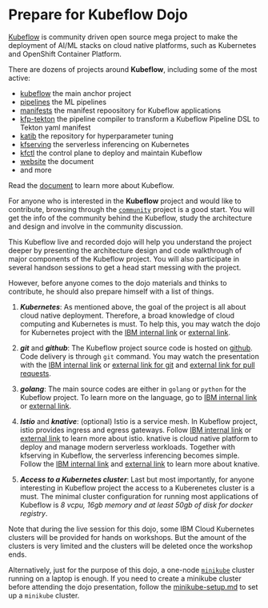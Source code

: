 # Prepare for Kubeflow Dojo

[Kubeflow](github.com/kubeflow) is community driven open source mega project to make the deployment of AI/ML stacks on cloud native platforms, such as Kubernetes and OpenShift Container Platform.

There are dozens of projects around **Kubeflow**, including some of the most active:

* [kubeflow](github.com/kubeflow/kubeflow) the main anchor project
* [pipelines](github.com/kubeflow/pipelines) the ML pipelines
* [manifests](github.com/kubeflow/manifests) the manifest repoository for Kubeflow applications
* [kfp-tekton](github.com/kubeflow/kfp-tekton) the pipeline compiler to transform a Kubeflow Pipeline DSL to Tekton yaml manifest
* [katib](github.com/kubeflow/katib) the repository for hyperparameter tuning
* [kfserving](github.com/kubeflow/kfserving) the serverless inferencing on Kubernetes
* [kfctl](github.com/kubeflow/kfctl) the control plane to deploy and maintain Kubeflow
* [website](github.com/kubeflow/website) the document
* and more

Read the [document](http://kubeflow.org) to learn more about Kubeflow.

For anyone who is interested in the **Kubeflow** project and would like to contribute, browsing through the [`community`](https://github.com/kubeflow/community) project is a good start. You will get the info of the community behind the Kubeflow, study the architecture and design and involve in the community discussion.

This Kubeflow live and recorded dojo will help you understand the project deeper by presenting the architecture design and code walkthrough of major components of the Kubeflow project. You will also participate in several handson sessions to get a head start messing with the project.

However, before anyone comes to the dojo materials and thinks to contribute, he should also prepare himself with a list of things.

1. ***Kubernetes***: As mentioned above, the goal of the project is all about cloud native deployment. Therefore, a broad knowledge of cloud computing and Kubernetes is must. To help this, you may watch the dojo for Kubernetes project with the [IBM internal link](https://w3.ibm.com/developer/docs/open-source/kubernetes/) or [external link](https://video.ibm.com/embed/recorded/126773520).

2. ***git*** and ***github***: The Kubeflow project source code is hosted on [github](github.com/kubeflow). Code delivery is through `git` command. You may watch the presentation with the [IBM internal link](https://w3.ibm.com/developer/docs/open-source/general-open-source/) or [external link for git](https://video.ibm.com/embed/recorded/126773542) and [external link for pull requests](https://video.ibm.com/embed/recorded/126773518).

3. ***golang***: The main source codes are either in `golang` or `python` for the Kubeflow project. To learn more on the language, go to [IBM internal link](https://w3.ibm.com/developer/docs/open-source/general-open-source/) or [external link](https://video.ibm.com/embed/recorded/126773543).

4. ***Istio*** and ***knative***: (optional) Istio is a service mesh. In Kubeflow project, istio provides ingress and egress gateways. Follow [IBM internal link](https://w3.ibm.com/developer/docs/open-source/istio/) or [external link](https://video.ibm.com/embed/recorded/126773530) to learn more about istio. knative is cloud native platform to deploy and manage modern serverless workloads. Together with kfserving in Kubeflow, the serverless inferencing becomes simple. Follow the [IBM internal link](https://w3.ibm.com/developer/docs/open-source/knative/) and [external link](https://video.ibm.com/embed/recorded/126773537) to learn more about knative.

5. ***Access to a Kubernetes cluster***: Last but most importantly, for anyone interesting in Kubeflow project the access to a Kuberenetes cluster is a must. The minimal cluster configuration for running most applications of Kubeflow is *8 vcpu, 16gb memory and at least 50gb of disk for docker registry*.

Note that during the live session for this dojo, some IBM Cloud Kubernetes clusters will be provided for hands on workshops. But the amount of the clusters is very limited and the clusters will be deleted once the workshop ends.

Alternatively, just for the purpose of this dojo, a one-node [`minikube`](https://kubernetes.io/docs/tutorials/hello-minikube/) cluster running on a laptop is enough. If you need to create a minikube cluster before attending the dojo presentation, follow the [minikube-setup.md](minikube-setup.md) to set up a `minikube` cluster.
